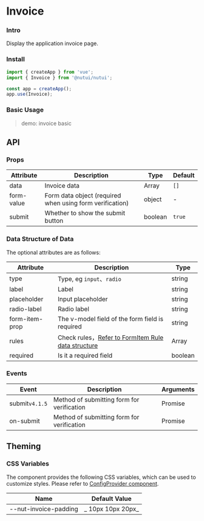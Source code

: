 # Invoice

### Intro

Display the application invoice page.

### Install

```js
import { createApp } from 'vue';
import { Invoice } from '@nutui/nutui';

const app = createApp();
app.use(Invoice);
```

### Basic Usage

> demo: invoice basic

## API

### Props

| Attribute | Description | Type | Default |
| --- | --- | --- | --- |
| data | Invoice data | Array | `[]` |
| form-value | Form data object (required when using form verification) | object | - |
| submit | Whether to show the submit button | boolean | `true` |

### Data Structure of Data

The optional attributes are as follows:

| Attribute | Description | Type |
| --- | --- | --- |
| type | Type, eg `input`、`radio` | string |
| label | Label | string |
| placeholder | Input placeholder | string |
| radio-label | Radio label | string |
| form-item-prop | The v-model field of the form field is required | string |
| rules | Check rules，[Refer to FormItem Rule data structure](#/en-US/form) | Array |
| required | Is it a required field | boolean |

### Events

| Event | Description | Arguments |
| --- | --- | --- |
| submit`v4.1.5` | Method of submitting form for verification | Promise |
| on-submit | Method of submitting form for verification | Promise |

## Theming

### CSS Variables

The component provides the following CSS variables, which can be used to customize styles. Please refer to [ConfigProvider component](#/en-US/component/configprovider).

| Name | Default Value |
| --- | --- |
| --nut-invoice-padding | _ 10px 10px 20px_ |
